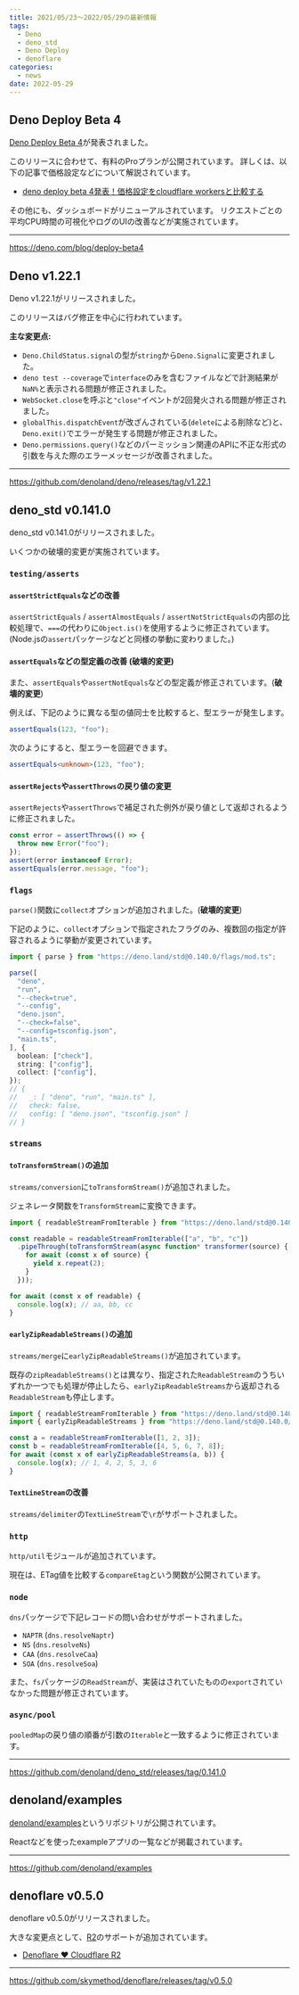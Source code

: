 ```yaml
---
title: 2021/05/23〜2022/05/29の最新情報
tags:
  - Deno
  - deno_std
  - Deno Deploy
  - denoflare
categories:
  - news
date: 2022-05-29
---
```


## Deno Deploy Beta 4

[Deno Deploy Beta 4](https://deno.com/blog/deploy-beta4)が発表されました。

このリリースに合わせて、有料のProプランが公開されています。
詳しくは、以下の記事で価格設定などについて解説されています。

- [deno deploy beta 4発表！価格設定をcloudflare workersと比較する](https://qiita.com/access3151fq/items/74597aedbb601d0d2fbd)

その他にも、ダッシュボードがリニューアルされています。
リクエストごとの平均CPU時間の可視化やログのUIの改善などが実施されています。

---

https://deno.com/blog/deploy-beta4

## Deno v1.22.1

Deno v1.22.1がリリースされました。

このリリースはバグ修正を中心に行われています。

**主な変更点:**

- `Deno.ChildStatus.signal`の型が`string`から`Deno.Signal`に変更されました。
- `deno test --coverage`で`interface`のみを含むファイルなどで計測結果が`NaN%`と表示される問題が修正されました。
- `WebSocket.close`を呼ぶと`"close"`イベントが2回発火される問題が修正されました。
- `globalThis.dispatchEvent`が改ざんされている(`delete`による削除など)と、`Deno.exit()`でエラーが発生する問題が修正されました。
- `Deno.permissions.query()`などのパーミッション関連のAPIに不正な形式の引数を与えた際のエラーメッセージが改善されました。

---

https://github.com/denoland/deno/releases/tag/v1.22.1

## deno_std v0.141.0

deno_std v0.141.0がリリースされました。

いくつかの破壊的変更が実施されています。

### `testing/asserts`

#### `assertStrictEquals`などの改善

`assertStrictEquals` / `assertAlmostEquals` / `assertNotStrictEquals`の内部の比較処理で、`===`の代わりに`Object.is()`を使用するように修正されています。(Node.jsの`assert`パッケージなどと同様の挙動に変わりました。)

#### `assertEquals`などの型定義の改善 (**破壊的変更**)

また、`assertEquals`や`assertNotEquals`などの型定義が修正されています。(**破壊的変更**)

例えば、下記のように異なる型の値同士を比較すると、型エラーが発生します。

```js
assertEquals(123, "foo");
```

次のようにすると、型エラーを回避できます。

```ts
assertEquals<unknown>(123, "foo");
```

#### `assertRejects`や`assertThrows`の戻り値の変更

`assertRejects`や`assertThrows`で補足された例外が戻り値として返却されるように修正されました。

```ts
const error = assertThrows(() => {
  throw new Error("foo");
});
assert(error instanceof Error);
assertEquals(error.message, "foo");
```

### `flags`

`parse()`関数に`collect`オプションが追加されました。(**破壊的変更**)

下記のように、`collect`オプションで指定されたフラグのみ、複数回の指定が許容されるように挙動が変更されています。

```ts
import { parse } from "https://deno.land/std@0.140.0/flags/mod.ts";

parse([
  "deno",
  "run",
  "--check=true",
  "--config",
  "deno.json",
  "--check=false",
  "--config=tsconfig.json",
  "main.ts",
], {
  boolean: ["check"],
  string: ["config"],
  collect: ["config"],
});
// {
//   _: [ "deno", "run", "main.ts" ],
//   check: false,
//   config: [ "deno.json", "tsconfig.json" ]
// }
```

### `streams`

#### `toTransformStream()`の追加

`streams/conversion`に`toTransformStream()`が追加されました。

ジェネレータ関数を`TransformStream`に変換できます。

```ts
import { readableStreamFromIterable } from "https://deno.land/std@0.140.0/streams/conversion.ts";

const readable = readableStreamFromIterable(["a", "b", "c"])
  .pipeThrough(toTransformStream(async function* transformer(source) {
    for await (const x of source) {
      yield x.repeat(2);
    }
  }));

for await (const x of readable) {
  console.log(x); // aa, bb, cc
}
```

#### `earlyZipReadableStreams()`の追加

`streams/merge`に`earlyZipReadableStreams()`が追加されています。

既存の`zipReadableStreams()`とは異なり、指定された`ReadableStream`のうちいずれか一つでも処理が停止したら、`earlyZipReadableStreams`から返却される`ReadableStream`も停止します。

```ts
import { readableStreamFromIterable } from "https://deno.land/std@0.140.0/streams/conversion.ts";
import { earlyZipReadableStreams } from "https://deno.land/std@0.140.0/streams/merge.ts";

const a = readableStreamFromIterable([1, 2, 3]);
const b = readableStreamFromIterable([4, 5, 6, 7, 8]);
for await (const x of earlyZipReadableStreams(a, b)) {
  console.log(x); // 1, 4, 2, 5, 3, 6
}
```

#### `TextLineStream`の改善

`streams/delimiter`の`TextLineStream`で`\r`がサポートされました。

### `http`

`http/util`モジュールが追加されています。

現在は、ETag値を比較する`compareEtag`という関数が公開されています。

### `node`

`dns`パッケージで下記レコードの問い合わせがサポートされました。

- `NAPTR` (`dns.resolveNaptr`)
- `NS` (`dns.resolveNs`)
- `CAA` (`dns.resolveCaa`)
- `SOA` (`dns.resolveSoa`)

また、`fs`パッケージの`ReadStream`が、実装はされていたものの`export`されていなかった問題が修正されています。

### `async/pool`

`pooledMap`の戻り値の順番が引数の`Iterable`と一致するように修正されています。

---

https://github.com/denoland/deno_std/releases/tag/0.141.0

## denoland/examples

[denoland/examples](https://github.com/denoland/examples)というリポジトリが公開されています。

Reactなどを使ったexampleアプリの一覧などが掲載されています。

---

https://github.com/denoland/examples

## denoflare v0.5.0

denoflare v0.5.0がリリースされました。

大きな変更点として、[R2](https://developers.cloudflare.com/r2/)のサポートが追加されています。

- [Denoflare ❤️ Cloudflare R2](https://github.com/skymethod/denoflare-docs/blob/7bde904b4662da1b6ef819698ab3d6f2a36cc9de/r2/index.md)

---

https://github.com/skymethod/denoflare/releases/tag/v0.5.0

